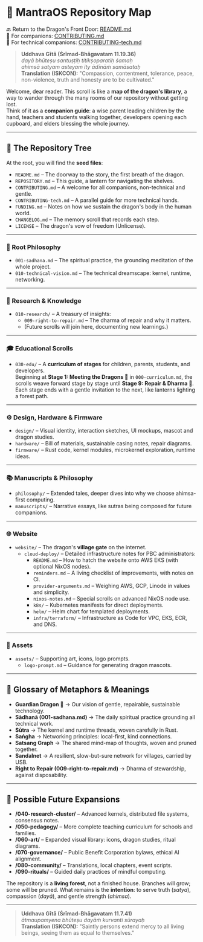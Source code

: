 # 📜 MantraOS Repository Map

🔙 Return to the Dragon's Front Door: [README.md](README.md)  
🔗 For companions: [CONTRIBUTING.md](CONTRIBUTING.md)  
🔗 For technical companions: [CONTRIBUTING-tech.md](CONTRIBUTING-tech.md)


> **Uddhava Gītā (Śrīmad-Bhāgavatam 11.19.36)**  
> *dayā bhūteṣu santuṣṭiḥ titikṣoparatiḥ śamaḥ*  
> *ahimsā satyam asteyam ity ādīnāṁ samāsataḥ*  
> **Translation (ISKCON):** "Compassion, contentment, tolerance, peace, non-violence, truth and honesty are to be cultivated."

Welcome, dear reader. This scroll is like a **map of the dragon's library**, a way to wander through the many rooms of our repository without getting lost.  
Think of it as a **companion guide**: a wise parent leading children by the hand, teachers and students walking together, developers opening each cupboard, and elders blessing the whole journey.  

---

## 🌳 The Repository Tree

At the root, you will find the **seed files**:
- `README.md` – The doorway to the story, the first breath of the dragon.
- `REPOSITORY.md` – This guide, a lantern for navigating the shelves.
- `CONTRIBUTING.md` – A welcome for all companions, non-technical and gentle.
- `CONTRIBUTING-tech.md` – A parallel guide for more technical hands.
- `FUNDING.md` – Notes on how we sustain the dragon's body in the human world.
- `CHANGELOG.md` – The memory scroll that records each step.
- `LICENSE` – The dragon's vow of freedom (Unlicense).

---

### 🧘 Root Philosophy
- `001-sadhana.md` – The spiritual practice, the grounding meditation of the whole project.
- `010-technical-vision.md` – The technical dreamscape: kernel, runtime, networking.

---

### 🔬 Research & Knowledge
- `010-research/` – A treasury of insights:
  - `009-right-to-repair.md` – The dharma of repair and why it matters.
  - (Future scrolls will join here, documenting new learnings.)

---

### 🎓 Educational Scrolls
- `030-edu/` – A **curriculum of stages** for children, parents, students, and developers.  
  Beginning at **Stage 1: Meeting the Dragons 🐉** in `000-curriculum.md`, the scrolls weave forward stage by stage until **Stage 9: Repair & Dharma 🔧**.  
  Each stage ends with a gentle invitation to the next, like lanterns lighting a forest path.

---

### ⚙️ Design, Hardware & Firmware
- `design/` – Visual identity, interaction sketches, UI mockups, mascot and dragon studies.
- `hardware/` – Bill of materials, sustainable casing notes, repair diagrams.
- `firmware/` – Rust code, kernel modules, microkernel exploration, runtime ideas.

---

### 📚 Manuscripts & Philosophy
- `philosophy/` – Extended tales, deeper dives into why we choose ahimsa-first computing.
- `manuscripts/` – Narrative essays, like sutras being composed for future companions.

---

### 🌐 Website
- `website/` – The dragon's **village gate** on the internet.
  - `cloud-deploy/` – Detailed infrastructure notes for PBC administrators:
    - `README.md` – How to hatch the website onto AWS EKS (with optional NixOS nodes).
    - `reminders.md` – A living checklist of improvements, with notes on CI.
    - `provider-arguments.md` – Weighing AWS, GCP, Linode in values and simplicity.
    - `nixos-notes.md` – Special scrolls on advanced NixOS node use.
    - `k8s/` – Kubernetes manifests for direct deployments.
    - `helm/` – Helm chart for templated deployments.
    - `infra/terraform/` – Infrastructure as Code for VPC, EKS, ECR, and DNS.

---

### 🎨 Assets
- `assets/` – Supporting art, icons, logo prompts.
  - `logo-prompt.md` – Guidance for generating dragon mascots.

---

## 📖 Glossary of Metaphors & Meanings

- **Guardian Dragon 🐉** → Our vision of gentle, repairable, sustainable technology.
- **Sādhanā (001-sadhana.md)** → The daily spiritual practice grounding all technical work.
- **Sūtra** → The kernel and runtime threads, woven carefully in Rust.
- **Saṅgha** → Networking principles: local-first, kind connections.
- **Satsang Graph** → The shared mind-map of thoughts, woven and pruned together.
- **Sandalnet** → A resilient, slow-but-sure network for villages, carried by USB.
- **Right to Repair (009-right-to-repair.md)** → Dharma of stewardship, against disposability.

---

## 🌌 Possible Future Expansions

- **/040-research-cluster/** – Advanced kernels, distributed file systems, consensus notes.  
- **/050-pedagogy/** – More complete teaching curriculum for schools and families.  
- **/060-art/** – Expanded visual library: icons, dragon studies, ritual diagrams.  
- **/070-governance/** – Public Benefit Corporation bylaws, ethical AI alignment.  
- **/080-community/** – Translations, local chapters, event scripts.  
- **/090-rituals/** – Guided daily practices of mindful computing.  

The repository is a **living forest**, not a finished house. Branches will grow; some will be pruned. What remains is the **intention**: to serve truth (*satya*), compassion (*dayā*), and gentle strength (*ahimsa*).

---

> **Uddhava Gītā (Śrīmad-Bhāgavatam 11.7.41)**  
> *ātmaupamyena bhūteṣu dayāṁ kurvanti sūrayaḥ*  
> **Translation (ISKCON):** "Saintly persons extend mercy to all living beings, seeing them as equal to themselves."
